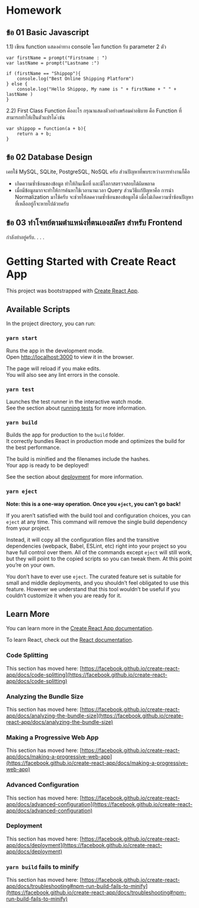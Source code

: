 # Homework

## ข้อ 01 Basic Javascript
1.1) เขียน function แสดงค่าทาง console โดย function รับ parameter 2 ตัว
``` 
var firstName = prompt("Firstname : ")
var lastName = prompt("Lastname :")

if (firstName == "Shippop"){
    console.log("Best Online Shipping Platform")
} else {
    console.log("Hello Shippop, My name is " + firstName + " " + lastName )
}
```
2.2) First Class Function คืออะไร กรุณาแสดงตัวอย่างพร้อมคำอธิบาย
คือ Function ที่สามารถทำให้เป็นตัวแปรได ้เช่น
```
var shippop = function(a + b){
    return a + b;
}
```

## ข้อ 02 Database Design 
เคยใช้ MySQL, SQLite, PostgreSQL, NoSQL ครับ
ส่วนปัญหาที่พบระหว่างการทำงานก็คือ
- เกิดความซ้ำซ้อนของข้อมูล ทำให้กินเนื้อที่ และมีโอกาสตรวจสอบได้ผิดพลาด
- เมื่อมีข้อมูลมากจะทำให้การค้นหาใช้เวลานานเวลา Query
ส่วนวิธีเเก้ปัญหาคือ การนำ Normalization มาใช้ครับ จะช่วยให้ลดความซ้ำซ้อนของข้อมูลได้ เมื่อไม่เกิดความซ้ำซ้อนปัญหาที่เหลืออยู่ก็จะหายไปด้วยครับ

## ข้อ 03 ทำโจทย์ตามตำแหน่งที่ตนเองสมัคร สำหรับ Frontend
กำลังทำอยู่ครับ. . . .


# Getting Started with Create React App

This project was bootstrapped with [Create React App](https://github.com/facebook/create-react-app).

## Available Scripts

In the project directory, you can run:

### `yarn start`

Runs the app in the development mode.\
Open [http://localhost:3000](http://localhost:3000) to view it in the browser.

The page will reload if you make edits.\
You will also see any lint errors in the console.

### `yarn test`

Launches the test runner in the interactive watch mode.\
See the section about [running tests](https://facebook.github.io/create-react-app/docs/running-tests) for more information.

### `yarn build`

Builds the app for production to the `build` folder.\
It correctly bundles React in production mode and optimizes the build for the best performance.

The build is minified and the filenames include the hashes.\
Your app is ready to be deployed!

See the section about [deployment](https://facebook.github.io/create-react-app/docs/deployment) for more information.

### `yarn eject`

**Note: this is a one-way operation. Once you `eject`, you can’t go back!**

If you aren’t satisfied with the build tool and configuration choices, you can `eject` at any time. This command will remove the single build dependency from your project.

Instead, it will copy all the configuration files and the transitive dependencies (webpack, Babel, ESLint, etc) right into your project so you have full control over them. All of the commands except `eject` will still work, but they will point to the copied scripts so you can tweak them. At this point you’re on your own.

You don’t have to ever use `eject`. The curated feature set is suitable for small and middle deployments, and you shouldn’t feel obligated to use this feature. However we understand that this tool wouldn’t be useful if you couldn’t customize it when you are ready for it.

## Learn More

You can learn more in the [Create React App documentation](https://facebook.github.io/create-react-app/docs/getting-started).

To learn React, check out the [React documentation](https://reactjs.org/).

### Code Splitting

This section has moved here: [https://facebook.github.io/create-react-app/docs/code-splitting](https://facebook.github.io/create-react-app/docs/code-splitting)

### Analyzing the Bundle Size

This section has moved here: [https://facebook.github.io/create-react-app/docs/analyzing-the-bundle-size](https://facebook.github.io/create-react-app/docs/analyzing-the-bundle-size)

### Making a Progressive Web App

This section has moved here: [https://facebook.github.io/create-react-app/docs/making-a-progressive-web-app](https://facebook.github.io/create-react-app/docs/making-a-progressive-web-app)

### Advanced Configuration

This section has moved here: [https://facebook.github.io/create-react-app/docs/advanced-configuration](https://facebook.github.io/create-react-app/docs/advanced-configuration)

### Deployment

This section has moved here: [https://facebook.github.io/create-react-app/docs/deployment](https://facebook.github.io/create-react-app/docs/deployment)

### `yarn build` fails to minify

This section has moved here: [https://facebook.github.io/create-react-app/docs/troubleshooting#npm-run-build-fails-to-minify](https://facebook.github.io/create-react-app/docs/troubleshooting#npm-run-build-fails-to-minify)
